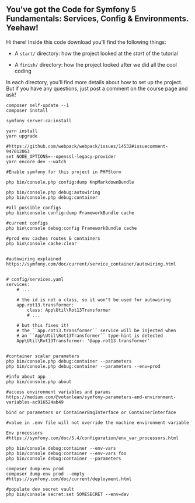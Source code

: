 ## You've got the Code for Symfony 5 Fundamentals: Services, Config & Environments. Yeehaw!

Hi there! Inside this code download you'll find the following things:

* A `start/` directory: how the project looked at the *start* of the tutorial

* A `finish/` directory: how the project looked after we did all the cool coding

In each directory, you'll find more details about how to set up the project.
But if you have any questions, just post a comment on the course page and
ask!




```
composer self-update --1
composer install

symfony server:ca:install

yarn install
yarn upgrade

#https://github.com/webpack/webpack/issues/14532#issuecomment-947012063
set NODE_OPTIONS=--openssl-legacy-provider
yarn encore dev --watch

#Enable symfony for this project in PHPStorm

php bin/console.php config:dump KnpMarkdownBundle

php bin/console.php debug:autowiring
php bin/console.php debug:container

#all possible configs
php bin\console config:dump FrameworkBundle cache

#current configs
php bin\console debug:config FrameworkBundle cache

#prod env caches routes & containers
php bin\console cache:clear


#autowiring explained
https://symfony.com/doc/current/service_container/autowiring.html


# config/services.yaml
services:
    # ...

    # the id is not a class, so it won't be used for autowiring
    app.rot13.transformer:
        class: App\Util\Rot13Transformer
        # ...

    # but this fixes it!
    # the ``app.rot13.transformer`` service will be injected when
    # an ``App\Util\Rot13Transformer`` type-hint is detected
    App\Util\Rot13Transformer: '@app.rot13.transformer'


#container scalar parameters
php bin/console.php debug:container --parameters
php bin/console.php debug:container --parameters --env=prod

#info about app
php bin/console.php about

#access environment variables and params
https://medium.com/@votanlean/symfony-parameters-and-environment-variables-ac916524ab49

bind or parameters or ContainerBagInterface or ContainerInterface

#value in .env file will not override the machine environment variable

Env processors
#https://symfony.com/doc/5.4/configuration/env_var_processors.html

php bin/console debug:container --env-vars
php bin/console debug:container --env-vars foo
php bin/console debug:container --parameters

composer dump-env prod
composer dump-env prod --empty
#https://symfony.com/doc/current/deployment.html

#populate dev secret vault
php bin/console secret:set SOMESECRET --env=dev


```


